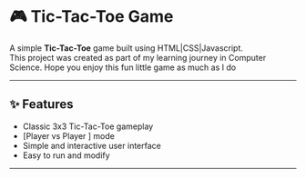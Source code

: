 # 🎮 Tic-Tac-Toe Game

A simple **Tic-Tac-Toe** game built using HTML|CSS|Javascript.  
This project was created as part of my learning journey in Computer Science.
Hope you enjoy this fun little game as much as I do

---

## ✨ Features
- Classic 3x3 Tic-Tac-Toe gameplay
- [Player vs Player ] mode
- Simple and interactive user interface
- Easy to run and modify

---
